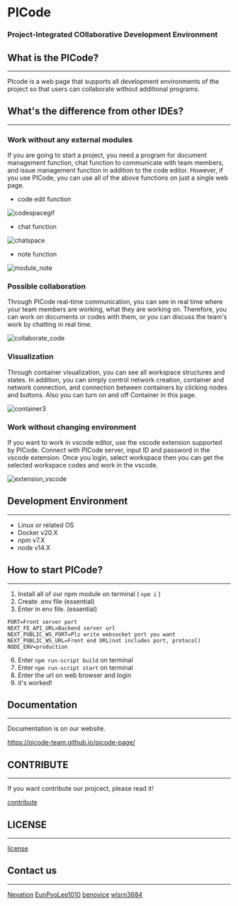 # PICode

### Project-Integrated COllaborative Development Environment

## What is the PICode?

---

PIcode is a web page that supports all development environments of the project so that users can collaborate without additional programs.

## What's the difference from other IDEs?

---

### Work without any external modules

If you are going to start a project, you need a program for document management function, chat function to communicate with team members, and issue management function in addition to the code editor. However, if you use PICode, you can use all of the above functions on just a single web page.

-   code edit function

![codespacegif](https://user-images.githubusercontent.com/37172677/140647058-60321941-dc6e-4f3c-be4c-9882ad6b657c.gif)

-   chat function

![chatspace](https://user-images.githubusercontent.com/37172677/140647008-74eb4717-81dc-49e4-9fec-51b6ca466745.gif)

-   note function

![module_note](https://user-images.githubusercontent.com/28240077/132638418-a97da4c3-a315-4681-9679-4e38c5f2efb8.gif)

### Possible collaboration

Through PICode real-time communication, you can see in real time where your team members are working, what they are working on. Therefore, you can work on documents or codes with them, or you can discuss the team's work by chatting in real time.

![collaborate_code](https://user-images.githubusercontent.com/28240077/132559165-3f49e62d-d0f9-4ef7-a25f-c8fee82e3c02.gif)

### Visualization

Through container visualization, you can see all workspace structures and states. In addition, you can simply control network creation, container and network connection, and connection between containers by clicking nodes and buttons. Also you can turn on and off Container in this page.

![container3](https://user-images.githubusercontent.com/37172677/140646913-59bcb934-9193-46b7-a31a-62e06f60fbbb.gif)

### Work without changing environment

If you want to work in vscode editor, use the vscode extension supported by PICode.
Connect with PICode server, input ID and password in the vscode extension. Once you login, select workspace then you can get the selected workspace codes and work in the vscode.

![extension_vscode](https://user-images.githubusercontent.com/28240077/132559602-a2a90470-b371-4331-901d-ef9f5300d8ea.gif)

## Development Environment

---

-   Linux or related OS
-   Docker v20.X
-   npm v7.X
-   node v14.X

## How to start PICode?

---

1. Install all of our npm module on terminal ( `npm i` )
2. Create .env file (essential)
3. Enter in env file. (essential)
```
PORT=Front server port
NEXT_FE_API_URL=Backend server url
NEXT_PUBLIC_WS_PORT=Plz write websocket port you want 
NEXT_PUBLIC_WS_URL=Front end URL(not includes port, protocol)
NODE_ENV=production
```
6. Enter `npm run-script build` on terminal
7. Enter `npm run-script start` on terminal
8. Enter the url on web browser and login
9. it's worked!

## Documentation

---

Documentation is on our website.

<https://picode-team.github.io/picode-page/>

## CONTRIBUTE

---

If you want contribute our projcect, please read it!

[contribute](https://github.com/PICode-Team/PICode/blob/develop/contribute)

## LICENSE

---

[license](https://github.com/PICode-Team/PICode-Client/blob/develop/License)

## Contact us

---

[Nevation](https://github.com/Nevation)
[EunPyoLee1010](https://github.com/EunPyoLee1010)
[benovice](https://github.com/benovice)
[wlsrn3684](https://github.com/wlsrn3684)
